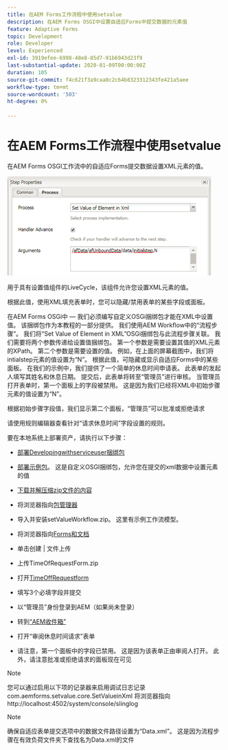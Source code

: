 ```yaml
---
title: 在AEM Forms工作流程中使用setvalue
description: 在AEM Forms OSGI中设置自适应Forms中提交数据的元素值
feature: Adaptive Forms
topic: Development
role: Developer
level: Experienced
exl-id: 3919efee-6998-48e8-85d7-91b6943d23f9
last-substantial-update: 2020-01-09T00:00:00Z
duration: 105
source-git-commit: f4c621f3a9caa8c2c64b8323312343fe421a5aee
workflow-type: tm+mt
source-wordcount: '503'
ht-degree: 0%

---
```


# 在AEM Forms工作流程中使用setvalue

在AEM Forms OSGI工作流中的自适应Forms提交数据设置XML元素的值。

![SetValue](assets/setvalue.png)

用于具有设置值组件的LiveCycle，该组件允许您设置XML元素的值。

根据此值，使用XML填充表单时，您可以隐藏/禁用表单的某些字段或面板。

在AEM Forms OSGi中 — 我们必须编写自定义OSGi捆绑包才能在XML中设置值。 该捆绑包作为本教程的一部分提供。
我们使用AEM Workflow中的“流程步骤”。 我们将“Set Value of Element in XML”OSGi捆绑包与此流程步骤关联。
我们需要将两个参数传递给设置值捆绑包。 第一个参数是需要设置其值的XML元素的XPath。 第二个参数是需要设置的值。
例如，在上面的屏幕截图中，我们将intialstep元素的值设置为“N”。
根据此值，可隐藏或显示自适应Forms中的某些面板。
在我们的示例中，我们提供了一个简单的休息时间申请表。 此表单的发起人填写其姓名和休息日期。 提交后，此表单将转至“管理员”进行审核。 当管理员打开表单时，第一个面板上的字段被禁用。 这是因为我们已经将XML中初始步骤元素的值设置为“N”。

根据初始步骤字段值，我们显示第二个面板，“管理员”可以批准或拒绝请求

请使用规则编辑器查看针对“请求休息时间”字段设置的规则。

要在本地系统上部署资产，请执行以下步骤：

* [部署Developingwithserviceuser捆绑包](/help/forms/assets/common-osgi-bundles/DevelopingWithServiceUser.jar)

* [部署示例包](/help/forms/assets/common-osgi-bundles/SetValueApp.core-1.0-SNAPSHOT.jar)。 这是自定义OSGI捆绑包，允许您在提交的xml数据中设置元素的值

* [下载并解压缩zip文件的内容](assets/setvalueassets.zip)
* 将浏览器指向[包管理器](http://localhost:4502/crx/packmgr/index.jsp)
* 导入并安装setValueWorkflow.zip。 这里有示例工作流模型。
* 将浏览器指向[Forms和文档](http://localhost:4502/aem/forms.html/content/dam/formsanddocuments)
* 单击创建 | 文件上传
* 上传TimeOfRequestForm.zip
* 打开[TimeOffRequestform](http://localhost:4502/content/dam/formsanddocuments/timeoffapplication/jcr:content?wcmmode=disabled)
* 填写3个必填字段并提交
* 以“管理员”身份登录到AEM（如果尚未登录）
* 转到[“AEM收件箱”](http://localhost:4502/aem/inbox)
* 打开“审阅休息时间请求”表单
* 请注意，第一个面板中的字段已禁用。 这是因为该表单正由审阅人打开。 此外，请注意批准或拒绝请求的面板现在可见

>[!NOTE]
>
>您可以通过启用以下项的记录器来启用调试日志记录
>com.aemforms.setvalue.core.SetValueinXml
>将浏览器指向http://localhost:4502/system/console/slinglog

>[!NOTE]
>
>确保自适应表单提交选项中的数据文件路径设置为“Data.xml”。 这是因为流程步骤在有效负荷文件夹下查找名为Data.xml的文件
